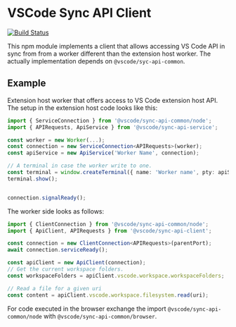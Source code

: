 # VSCode Sync API Client

[![Build Status](https://dev.azure.com/vscode/vscode-wasm/_apis/build/status/microsoft.vscode-wasm?branchName=main)](https://dev.azure.com/vscode/vscode-wasm/_build/latest?definitionId=47&branchName=main)

This npm module implements a client that allows accessing VS Code API in sync from from a worker different than the extension host worker. The actually implementation
depends on `@vscode/syc-api-common`.

## Example

Extension host worker that offers access to VS Code extension host API. The setup in the extension host code looks like this:

```ts
import { ServiceConnection } from '@vscode/sync-api-common/node';
import { APIRequests, ApiService } from '@vscode/sync-api-service';

const worker = new Worker(...);
const connection = new ServiceConnection<APIRequests>(worker);
const apiService = new ApiService('Worker Name', connection);

// A terminal in case the worker write to one.
const terminal = window.createTerminal({ name: 'Worker name', pty: apiService.getPty() });
terminal.show();


connection.signalReady();
```

The worker side looks as follows:

```ts
import { ClientConnection } from '@vscode/sync-api-common/node';
import { ApiClient, APIRequests } from '@vscode/sync-api-client';

const connection = new ClientConnection<APIRequests>(parentPort);
await connection.serviceReady();

const apiClient = new ApiClient(connection);
// Get the current workspace folders.
const workspaceFolders = apiClient.vscode.workspace.workspaceFolders;

// Read a file for a given uri
const content = apiClient.vscode.workspace.filesystem.read(uri);
```

For code executed in the browser exchange the import `@vscode/sync-api-common/node` with `@vscode/sync-api-common/browser`.